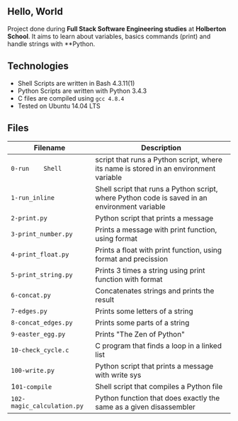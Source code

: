 ## Hello, World
Project done during **Full Stack Software Engineering studies** at **Holberton School**. It aims to learn about variables, basics commands (print) and handle strings with **Python.

## Technologies
- Shell Scripts are written in Bash 4.3.11(1)
- Python Scripts are written with Python 3.4.3
- C files are compiled using `gcc 4.8.4`
- Tested on Ubuntu 14.04 LTS
## Files
| Filename	| Description |
| --------- | ----------- |
| `0-run	Shell` | script that runs a Python script, where its name is stored in an environment variable |
| `1-run_inline`	| Shell script that runs a Python script, where Python code is saved in an environment variable |
| `2-print.py`	| Python script that prints a message |
| `3-print_number.py`	| Prints a message with print function, using format |
| `4-print_float.py`	| Prints a float with print function, using format and precission |
| `5-print_string.py`	| Prints 3 times a string using print function with format |
| `6-concat.py`	| Concatenates strings and prints the result |
| `7-edges.py`	| Prints some letters of a string |
| `8-concat_edges.py`	| Prints some parts of a string |
| `9-easter_egg.py`	| Prints "The Zen of Python" |
| `10-check_cycle.c`	| C program that finds a loop in a linked list |
| `100-write.py`	| Python script that prints a message with write sys |
| 1`01-compile`	| Shell script that compiles a Python file |
| `102-magic_calculation.py`	| Python function that does exactly the same as a given disassembler |
